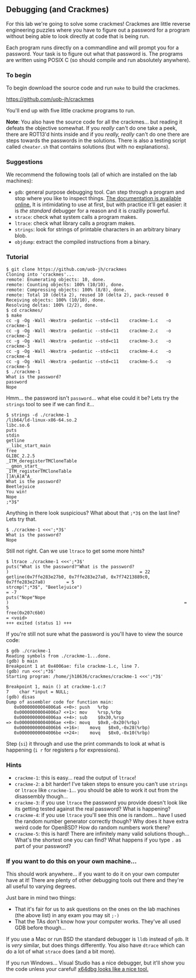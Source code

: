 ## Debugging (and Crackmes)

For this lab we're going to solve some crackmes!  Crackmes are little
reverse engineering puzzles where you have to figure out a password
for a program without being able to look directly at code that is
being run.

Each program runs directly on a commandline and will prompt you for a
password.  Your task is to figure out what that password is.  The
programs are written using POSIX C (so should compile and run
absolutely anywhere).

### To begin

To begin download the source code and run `make` to build the
crackmes.

<https://github.com/uob-jh/crackmes>

You'll end up with five little crackme programs to run.

**Note**: You also have the source code for all the crackmes... but
reading it defeats the objective somewhat.  If you *really* can't do
one take a peek, there are ROT13'd hints inside and if you *really,
really* can't do one there are steps towards the passwords in the
solutions.  There is also a testing script called `cheater.sh` that
contains solutions (but with no explanations).
  
### Suggestions

We recommend the following tools (all of which are installed on the
lab machines):

- `gdb`: general purpose debugging tool.  Can step through a program
  and stop where you like to inspect things. [The documentation is
  available
  online.](https://sourceware.org/gdb/current/onlinedocs/gdb)  It
  is intimidating to use at first, but with practice it'll get easier:
  it is *the standard* debugger for a reason and it is crazilly
  powerful.
- `strace`: check what system calls a program makes.
- `ltrace`: check what library calls a program makes.
- `strings`: look for strings of printable characters in an arbitrary
  binary blob.
- `objdump`: extract the compiled instructions from a binary.

### Tutorial
```
$ git clone https://github.com/uob-jh/crackmes
Cloning into 'crackmes'...
remote: Enumerating objects: 10, done.
remote: Counting objects: 100% (10/10), done.
remote: Compressing objects: 100% (8/8), done.
remote: Total 10 (delta 2), reused 10 (delta 2), pack-reused 0
Receiving objects: 100% (10/10), done.
Resolving deltas: 100% (2/2), done.
$ cd crackmes/
$ make
cc -g -Og -Wall -Wextra -pedantic --std=c11    crackme-1.c   -o crackme-1
cc -g -Og -Wall -Wextra -pedantic --std=c11    crackme-2.c   -o crackme-2
cc -g -Og -Wall -Wextra -pedantic --std=c11    crackme-3.c   -o crackme-3
cc -g -Og -Wall -Wextra -pedantic --std=c11    crackme-4.c   -o crackme-4
cc -g -Og -Wall -Wextra -pedantic --std=c11    crackme-5.c   -o crackme-5
$ ./crackme-1
What is the password?
password
Nope
```

Hmm... the password isn't `password`... what else could it be?  Lets
try the `strings` tool to see if we can find it…

```
$ strings -d ./crackme-1
/lib64/ld-linux-x86-64.so.2
libc.so.6
puts
stdin
getline
__libc_start_main
free
GLIBC_2.2.5
_ITM_deregisterTMCloneTable
__gmon_start__
_ITM_registerTMCloneTable
[]A\A]A^A_
What is the password?
Beetlejuice
You win!
Nope
;*3$"
```

Anything in there look suspicious?  What about that `;*3$` on the last
line?  Lets try that.

```
$ ./crackme-1 <<<';*3$'
What is the password?
Nope
```

Still not right.  Can we use `ltrace` to get some more hints?

```
$ ltrace ./crackme-1 <<<';*3$'
puts("What is the password?"What is the password?
)                                                  = 22
getline(0x7ffe283e27b0, 0x7ffe283e27a8, 0x7f74213889c0, 0x7ffe283e27a8)        = 5
strcmp(";*3$", "Beetlejuice")                                                  = -7
puts("Nope"Nope
)                                                                   = 5
free(0x207c6b0)                                                                = <void>
+++ exited (status 1) +++
```

If you're still not sure what the password is you'll have to view the
source code:

```
$ gdb ./crackme-1
Reading symbols from ./crackme-1...done.
(gdb) b main
Breakpoint 1 at 0x4006ae: file crackme-1.c, line 7.
(gdb) run <<<';*3$'
Starting program: /home/jh18636/crackmes/crackme-1 <<<';*3$'

Breakpoint 1, main () at crackme-1.c:7
7	 char *input = NULL;
(gdb) disas
Dump of assembler code for function main:
   0x00000000004006a6 <+0>:	push   %rbp
   0x00000000004006a7 <+1>:	mov    %rsp,%rbp
   0x00000000004006aa <+4>:	sub    $0x30,%rsp
=> 0x00000000004006ae <+8>:	movq   $0x0,-0x20(%rbp)
   0x00000000004006b6 <+16>:	movq   $0x0,-0x28(%rbp)
   0x00000000004006be <+24>:	movq   $0x0,-0x10(%rbp)
   ```
   
Step (`si`) it through and use the print commands to look at what is
happening (`i r` for registers `p` for expressions).
  
### Hints

- `crackme-1`: this is easy... read the output of `ltrace`!
- `crackme-2`: a bit harder! I've taken steps to ensure you can't use
  `strings` or `ltrace` like `crackme-1`... you should be able to work
  it out from the disassembly though…
- `crackme-3`: if you use `ltrace` the password you provide doesn't
  look like its getting tested against the real password? What is
  happening?
- `crackme-4`: if you use `ltrace` you'll see this one is
  random... have I used the random number generator correctly though?
  Why does it have extra weird code for OpenBSD?  How do random
  numbers work there?
- `crackme-5`: this is hard! There are infinitely many valid solutions
  though... What's the shortest one you can find? What happens if you
  type `.` as part of your password?

### If you want to do this on your own machine…

This should work anywhere... if you want to do it on your own computer
have at it! There are plenty of other debugging tools out there and they're all
useful to varying degrees. 

Just bare in mind two things:
- That it's fair for us to ask questions on the ones on the lab machines (the above list) in any exam you may sit `;-)`
- That the TAs don't know how your computer works.  They've all used
  GDB before though…

If you use a Mac or run BSD the standard debugger is `lldb` instead of
`gdb`.  It is *very* similar, but does things differently.  You also
have `dtrace` which can do a lot of what `strace` does (and a bit
more).

If you run Windows... Visual Studio has a nice debugger, but it'll
show you the code unless your careful! [x64dbg looks like a nice
tool.](https://x64dbg.com)

